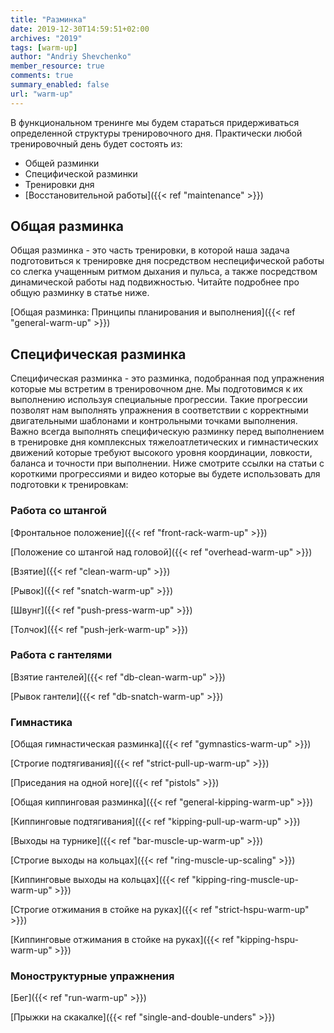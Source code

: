 ```yaml
---
title: "Разминка"
date: 2019-12-30T14:59:51+02:00
archives: "2019"
tags: [warm-up]
author: "Andriy Shevchenko"
member_resource: true
comments: true
summary_enabled: false
url: "warm-up"
---
```


В функциональном тренинге мы будем стараться придерживаться определенной
структуры тренировочного дня. Практически любой тренировочный день будет
состоять из:

* Общей разминки
* Специфической разминки
* Тренировки дня
* [Восстановительной работы]({{< ref "maintenance" >}})

## Общая разминка

Общая разминка - это часть тренировки, в которой наша задача подготовиться
к тренировке дня посредством неспецифической работы со слегка учащенным
ритмом дыхания и пульса, а также посредством динамической работы над
подвижностью. Читайте подробнее про общую разминку в статье ниже.  

[Общая разминка: Принципы планирования и выполнения]({{< ref "general-warm-up" >}})

## Специфическая разминка

Специфическая разминка - это разминка, подобранная под упражнения которые
мы встретим в тренировочном дне. Мы подготовимся к их выполнению
используя специальные прогрессии. Такие прогрессии позволят нам
выполнять упражнения в соответствии с корректными двигательными
шаблонами и контрольными точками выполнения. Важно всегда выполнять
специфическую разминку перед выполнением в тренировке дня комплексных
тяжелоатлетических и гимнастических движений которые требуют
высокого уровня координации, ловкости, баланса и точности при выполнении.
Ниже смотрите ссылки на статьи с короткими прогрессиями и видео которые 
вы будете использовать для подготовки к тренировкам:

### Работа со штангой

[Фронтальное положение]({{< ref "front-rack-warm-up" >}})

[Положение со штангой над головой]({{< ref "overhead-warm-up" >}})

[Взятие]({{< ref "clean-warm-up" >}})

[Рывок]({{< ref "snatch-warm-up" >}})

[Швунг]({{< ref "push-press-warm-up" >}})

[Толчок]({{< ref "push-jerk-warm-up" >}})

### Работа с гантелями

[Взятие гантелей]({{< ref "db-clean-warm-up" >}})

[Рывок гантели]({{< ref "db-snatch-warm-up" >}})

### Гимнастика

[Общая гимнастическая разминка]({{< ref "gymnastics-warm-up" >}})

[Строгие подтягивания]({{< ref "strict-pull-up-warm-up" >}})

[Приседания на одной ноге]({{< ref "pistols" >}})

[Общая киппинговая разминка]({{< ref "general-kipping-warm-up" >}})

[Киппинговые подтягивания]({{< ref "kipping-pull-up-warm-up" >}})

[Выходы на турнике]({{< ref "bar-muscle-up-warm-up" >}})

[Строгие выходы на кольцах]({{< ref "ring-muscle-up-scaling" >}})

[Киппинговые выходы на кольцах]({{< ref "kipping-ring-muscle-up-warm-up" >}})

[Строгие отжимания в стойке на руках]({{< ref "strict-hspu-warm-up" >}})

[Киппинговые отжимания в стойке на руках]({{< ref "kipping-hspu-warm-up" >}})

### Моноструктурные упражнения

[Бег]({{< ref "run-warm-up" >}})

[Прыжки на скакалке]({{< ref "single-and-double-unders" >}})

<!-- shoulder prep, deadlift, du, pistols, rmu nice to haves-->

